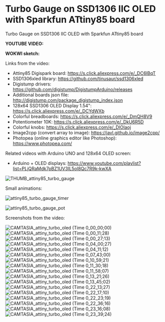 # Turbo Gauge on SSD1306 IIC OLED with Sparkfun ATtiny85 board
Turbo Gauge on SSD1306 IIC OLED with Sparkfun ATtiny85 board


**YOUTUBE VIDEO:**

**WOKWI sketch:**



Links from the video:
- Attiny85 Digispark board: https://s.click.aliexpress.com/e/_DC6lBqT
- SSD1306xled library: https://github.com/tinusaur/ssd1306xled
- Digistump drivers: https://github.com/digistump/DigistumpArduino/releases
- Additional boards json file: http://digistump.com/package_digistump_index.json
- 128x64 SSD1306 OLED Display 1.54": https://s.click.aliexpress.com/e/_DCYdWXb 
- Colorful breadboards: https://s.click.aliexpress.com/e/_DmQH8V9
- Potentiometer 10K: https://s.click.aliexpress.com/e/_DkU6R5D
- Colorful knobs: https://s.click.aliexpress.com/e/_DlOIaoj
- Image2cpp (convert array to image): https://javl.github.io/image2cpp/
- Photopea (online graphics editor like Photoshop): https://www.photopea.com/


Related videos with Arduino UNO and 128x64 OLED screen:
- Arduino + OLED displays: https://www.youtube.com/playlist?list=PLjQRaMdk7pBZ1UV3IL5ol8Qc7R9k-kwXA



![THUMB_attiny85_turbo_gauge](https://github.com/upiir/turbo_gauge_attiny85/assets/117754156/b11f9041-ac43-463a-8eb7-d44b17678ec8)




Small animations:

![attiny85_turbo_gauge_timer](https://github.com/upiir/turbo_gauge_attiny85/assets/117754156/ceee48a2-508d-4c57-9bc3-c46b202cde59)


![attiny85_turbo_gauge_pot](https://github.com/upiir/turbo_gauge_attiny85/assets/117754156/88968ee4-abaf-4a90-acee-e5f00adb92dc)




Screenshots from the video:

![CAMTASIA_attiny_turbo_oled (Time 0_00_00;00)](https://github.com/upiir/turbo_gauge_attiny85/assets/117754156/564a0028-b42f-4762-ad26-6b69ea6dc8df)
![CAMTASIA_attiny_turbo_oled (Time 0_00_11;28)](https://github.com/upiir/turbo_gauge_attiny85/assets/117754156/f4fa7997-6c4d-439e-ac99-07d25b2a4b41)
![CAMTASIA_attiny_turbo_oled (Time 0_00_27;13)](https://github.com/upiir/turbo_gauge_attiny85/assets/117754156/d3c1d889-230f-49d7-be35-b383f998faa7)
![CAMTASIA_attiny_turbo_oled (Time 0_04_00;27)](https://github.com/upiir/turbo_gauge_attiny85/assets/117754156/78a39981-50c6-4394-ac30-be0bb3562eff)
![CAMTASIA_attiny_turbo_oled (Time 0_04_11;12)](https://github.com/upiir/turbo_gauge_attiny85/assets/117754156/5d29cc24-f01a-4558-9c25-98e8991d719b)
![CAMTASIA_attiny_turbo_oled (Time 0_07_43;00)](https://github.com/upiir/turbo_gauge_attiny85/assets/117754156/1202e561-5dc3-4136-b191-1718b6c2732a)
![CAMTASIA_attiny_turbo_oled (Time 0_10_59;21)](https://github.com/upiir/turbo_gauge_attiny85/assets/117754156/27676de3-74ca-48ee-aff2-e069982e1799)
![CAMTASIA_attiny_turbo_oled (Time 0_11_30;18)](https://github.com/upiir/turbo_gauge_attiny85/assets/117754156/4b3ff9be-26a1-42bd-9f22-e679cd8b7f36)
![CAMTASIA_attiny_turbo_oled (Time 0_11_58;07)](https://github.com/upiir/turbo_gauge_attiny85/assets/117754156/51ce841c-8745-4187-b3bd-3633c693700d)
![CAMTASIA_attiny_turbo_oled (Time 0_13_21;26)](https://github.com/upiir/turbo_gauge_attiny85/assets/117754156/7cf48abb-8406-4cac-a414-f09e27c18863)
![CAMTASIA_attiny_turbo_oled (Time 0_13_45;02)](https://github.com/upiir/turbo_gauge_attiny85/assets/117754156/8de3c8aa-4c65-4482-ba8f-448936dc3592)
![CAMTASIA_attiny_turbo_oled (Time 0_22_13;27)](https://github.com/upiir/turbo_gauge_attiny85/assets/117754156/b6ccf02d-b81a-4cc1-86b4-11cccc17dd10)
![CAMTASIA_attiny_turbo_oled (Time 0_22_17;10)](https://github.com/upiir/turbo_gauge_attiny85/assets/117754156/79a97626-c58c-4751-94b7-5640d1c19146)
![CAMTASIA_attiny_turbo_oled (Time 0_22_23;19)](https://github.com/upiir/turbo_gauge_attiny85/assets/117754156/165bc913-102d-4df1-ab49-c4a97a7f6030)
![CAMTASIA_attiny_turbo_oled (Time 0_22_36;16)](https://github.com/upiir/turbo_gauge_attiny85/assets/117754156/80b69be8-a382-4481-8503-eb3f0cb0f080)
![CAMTASIA_attiny_turbo_oled (Time 0_23_16;08)](https://github.com/upiir/turbo_gauge_attiny85/assets/117754156/3df328e1-32e4-48fe-9f68-4ae4956f26ed)
![CAMTASIA_attiny_turbo_oled (Time 0_23_39;24)](https://github.com/upiir/turbo_gauge_attiny85/assets/117754156/c2bc43d7-bc35-4429-ae77-388aa6253e79)
